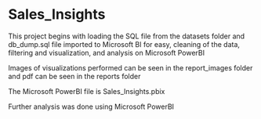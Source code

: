 # Sales_Insights

This project begins with loading the SQL file from the datasets folder and db_dump.sql  file imported to Microsoft BI for easy, cleaning of the data, filtering and visualization, and analysis on Microsoft PowerBI

Images of visualizations performed can be seen in the report_images  folder and pdf can be seen in the reports folder

The Microsoft PowerBI file is Sales_Insights.pbix

Further analysis was done using Microsoft PowerBI
